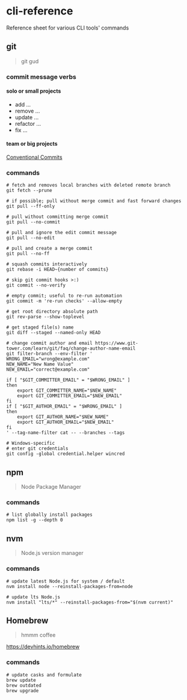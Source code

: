 # cli-reference
Reference sheet for various CLI tools' commands

## git
> git gud

### commit message verbs
#### solo or small projects
* add ...
* remove ...
* update ...
* refactor ...
* fix ...

#### team or big projects
[Conventional Commits](https://www.conventionalcommits.org)

### commands
```
# fetch and removes local branches with deleted remote branch
git fetch --prune

# if possible; pull without merge commit and fast forward changes
git pull --ff-only

# pull without committing merge commit
git pull --no-commit

# pull and ignore the edit commit message
git pull --no-edit

# pull and create a merge commit
git pull --no-ff

# squash commits interactively
git rebase -i HEAD~{number of commits}

# skip git commit hooks >:)
git commit --no-verify

# empty commit; useful to re-run automation
git commit -m 're-run checks' --allow-empty

# get root directory absolute path
git rev-parse --show-toplevel

# get staged file(s) name
git diff --staged --named-only HEAD

# change commit author and email https://www.git-tower.com/learn/git/faq/change-author-name-email
git filter-branch --env-filter '
WRONG_EMAIL="wrong@example.com"
NEW_NAME="New Name Value"
NEW_EMAIL="correct@example.com"

if [ "$GIT_COMMITTER_EMAIL" = "$WRONG_EMAIL" ]
then
    export GIT_COMMITTER_NAME="$NEW_NAME"
    export GIT_COMMITTER_EMAIL="$NEW_EMAIL"
fi
if [ "$GIT_AUTHOR_EMAIL" = "$WRONG_EMAIL" ]
then
    export GIT_AUTHOR_NAME="$NEW_NAME"
    export GIT_AUTHOR_EMAIL="$NEW_EMAIL"
fi
' --tag-name-filter cat -- --branches --tags

# Windows-specific
# enter git credentials
git config -global credential.helper wincred
```

## npm
> Node Package Manager

### commands
```
# list globally install packages
npm list -g --depth 0
```

## nvm
> Node.js version manager

### commands
```
# update latest Node.js for system / default
nvm install node --reinstall-packages-from=node

# update lts Node.js
nvm install "lts/*" --reinstall-packages-from="$(nvm current)"
```

## Homebrew
> hmmm coffee

https://devhints.io/homebrew

### commands
```
# update casks and formulate
brew update
brew outdated
brew upgrade
```

